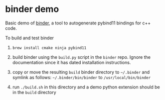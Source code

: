 # binder demo

Basic demo of [binder](https://github.com/RosettaCommons/binder), a tool to
autogenerate pybind11 bindings for c++ code.

To build and test binder

1. `brew install cmake ninja pybind11`

2. build binder using the `build.py` script in the `binder` repo. Ignore the documentation
   since it has dated installation instructions.

3. copy or move the resulting `build` binder directory to `~/.binder` and
   symlink as follows: `~/.binder/bin/binder` to `/usr/local/bin/binder`

4. run `./build.sh` in this directory and a demo python extension should be in the `build` directory

